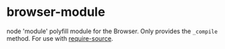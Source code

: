 # browser-module

node 'module' polyfill module for the Browser. Only provides the `_compile` method. For use with [require-source](https://www.npmjs.com/package/require-source).
